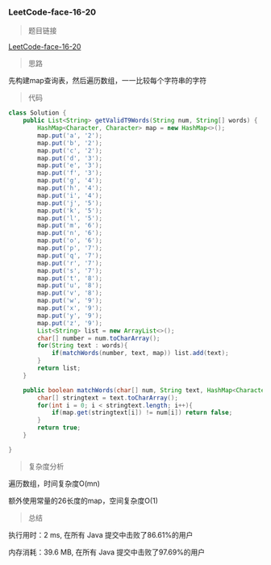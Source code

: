 ### LeetCode-face-16-20

> 题目链接

[LeetCode-face-16-20](https://leetcode-cn.com/problems/t9-lcci/)

> 思路

先构建map查询表，然后遍历数组，一一比较每个字符串的字符

> 代码

```java
class Solution {
    public List<String> getValidT9Words(String num, String[] words) {
        HashMap<Character, Character> map = new HashMap<>();
        map.put('a', '2');
        map.put('b', '2');
        map.put('c', '2');
        map.put('d', '3');
        map.put('e', '3');
        map.put('f', '3');
        map.put('g', '4');
        map.put('h', '4');
        map.put('i', '4');
        map.put('j', '5');
        map.put('k', '5');
        map.put('l', '5');
        map.put('m', '6');
        map.put('n', '6');
        map.put('o', '6');
        map.put('p', '7');
        map.put('q', '7');
        map.put('r', '7');
        map.put('s', '7');
        map.put('t', '8');
        map.put('u', '8');
        map.put('v', '8');
        map.put('w', '9');
        map.put('x', '9');
        map.put('y', '9');
        map.put('z', '9');
        List<String> list = new ArrayList<>();
        char[] number = num.toCharArray();
        for(String text : words){
            if(matchWords(number, text, map)) list.add(text);
        }
        return list;
    }

    public boolean matchWords(char[] num, String text, HashMap<Character, Character> map){
        char[] stringtext = text.toCharArray();
        for(int i = 0; i < stringtext.length; i++){
            if(map.get(stringtext[i]) != num[i]) return false;
        }
        return true;
    }

}
```

> 复杂度分析

遍历数组，时间复杂度O(mn)

额外使用常量的26长度的map，空间复杂度O(1)

> 总结

执行用时：2 ms, 在所有 Java 提交中击败了86.61%的用户

内存消耗：39.6 MB, 在所有 Java 提交中击败了97.69%的用户
